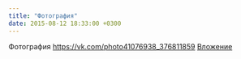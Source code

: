 ```yaml
---
title: "Фотография"
date: 2015-08-12 18:33:00 +0300
---
```


Фотография
<a class="vk-attach" href="https://vk.com/photo41076938_376811859">https://vk.com/photo41076938_376811859</a>
<a class="vk-attach" href="https://vk.com/photo41076938_376811859">Вложение</a>

